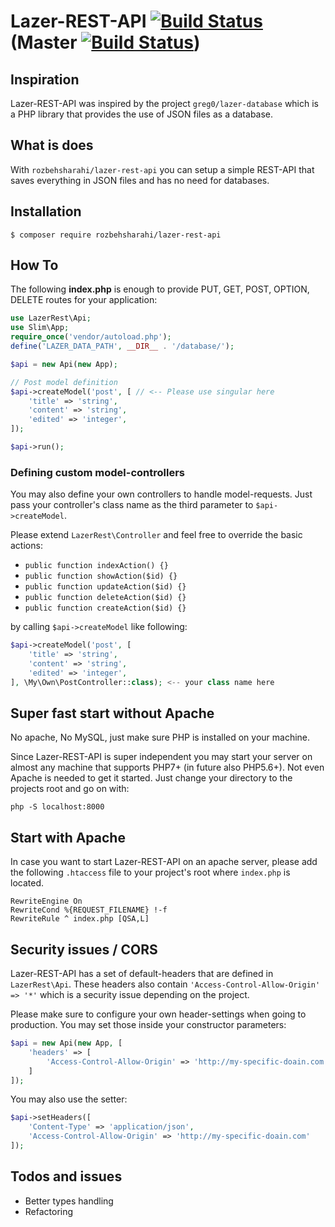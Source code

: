 # Lazer-REST-API [![Build Status](https://travis-ci.org/RozbehSharahi/lazer-rest-api.svg?branch=v1.2.0)](https://travis-ci.org/RozbehSharahi/lazer-rest-api) (Master [![Build Status](https://travis-ci.org/RozbehSharahi/lazer-rest-api.svg?branch=master)](https://travis-ci.org/RozbehSharahi/lazer-rest-api))

## Inspiration

Lazer-REST-API was inspired by the project `greg0/lazer-database` which
 is a PHP library that provides the use of JSON files
 as a database.

## What is does

With `rozbehsharahi/lazer-rest-api` you can setup a simple REST-API
that saves everything in JSON files and has no need for databases.

## Installation

```shell
$ composer require rozbehsharahi/lazer-rest-api
```

## How To

The following __index.php__ is enough to provide PUT, GET, POST, OPTION, DELETE
routes for your application:

```php
use LazerRest\Api;
use Slim\App;
require_once('vendor/autoload.php');
define('LAZER_DATA_PATH', __DIR__ . '/database/');

$api = new Api(new App);

// Post model definition
$api->createModel('post', [ // <-- Please use singular here
    'title' => 'string',
    'content' => 'string',
    'edited' => 'integer',
]);

$api->run();
```

### Defining custom model-controllers

You may also define your own controllers to handle model-requests. Just pass
your controller's class name as the third parameter to `$api->createModel`.

Please extend `LazerRest\Controller` and
 feel free to override the basic actions:

 * `public function indexAction() {}`
 * `public function showAction($id) {}`
 * `public function updateAction($id) {}`
 * `public function deleteAction($id) {}`
 * `public function createAction($id) {}`

by calling `$api->createModel` like following:

```php
$api->createModel('post', [
    'title' => 'string',
    'content' => 'string',
    'edited' => 'integer',
], \My\Own\PostController::class); <-- your class name here
```

## Super fast start without Apache

No apache, No MySQL, just make sure PHP is installed on your machine.

Since Lazer-REST-API is super independent you may start your server
 on almost any machine that supports PHP7+ (in future also PHP5.6+). Not even Apache is
 needed to get it started. Just change your directory to the projects root and go on with:

```shell
php -S localhost:8000
```

## Start with Apache

In case you want to start Lazer-REST-API on an apache server, please add
the following `.htaccess` file to your project's root where
`index.php` is located.

```htaccess
RewriteEngine On
RewriteCond %{REQUEST_FILENAME} !-f
RewriteRule ^ index.php [QSA,L]
```

## Security issues / CORS
Lazer-REST-API has a set of default-headers that are defined in `LazerRest\Api`.
 These headers also contain `'Access-Control-Allow-Origin' => '*'` which is
 a security issue depending on the project.

Please make sure to configure your own header-settings
when going to production. You may set those inside your constructor parameters:

```php
$api = new Api(new App, [
    'headers' => [
        'Access-Control-Allow-Origin' => 'http://my-specific-doain.com'
    ]
]);
```

You may also use the setter:

```php
$api->setHeaders([
    'Content-Type' => 'application/json',
    'Access-Control-Allow-Origin' => 'http://my-specific-doain.com'
]);
```

## Todos and issues

* Better types handling
* Refactoring
